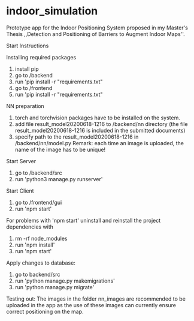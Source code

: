 # indoor_simulation

Prototype app for the Indoor Positioning System proposed in my Master's Thesis ,,Detection and Positioning of Barriers to Augment Indoor Maps''.

Start Instructions 

Installing required packages
1. install pip
2. go to /backend
3. run 'pip install -r "requirements.txt"
4. go to /frontend
5. run 'pip install -r "requirements.txt"

NN preparation

1. torch and torchvision packages have to be installed on the system.
2. add file result_model20200618-1216 to /backend/nn directory (the file result_model20200618-1216 is included in the submitted documents)
3. specify path to the result_model20200618-1216 in /backend/nn/model.py 
Remark: each time an image is uploaded, the name of the image has to be unique!

Start Server

1. go to /backend/src
2. run 'python3 manage.py runserver'


Start Client

1. go to /frontend/gui
2. run 'npm start'

For problems with 'npm start' uninstall and reinstall the project dependencies with 
1. rm -rf node_modules
2. run 'npm install'
3. run 'npm start'


Apply changes to database:
1. go to backend/src
2. run 'python manage.py makemigrations'
3. run 'python manage.py migrate'



 Testing out: The images in the folder nn_images are recommended to be uploaded in the app as the use of these images can currently ensure correct positioning on the map.

